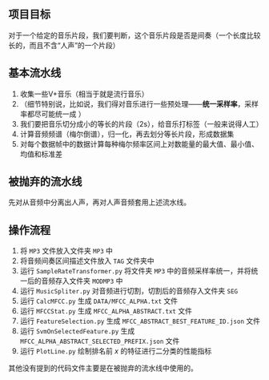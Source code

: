 ## 项目目标

对于一个给定的音乐片段，我们要判断，这个音乐片段是否是间奏（一个长度比较长的，而且不含“人声”的一个片段）

## 基本流水线

1. 收集一些V+音乐（相当于就是流行音乐）
2. （细节特别说，比如说，我们得对音乐进行一些预处理——**统一采样率**，采样率都尽可能统一成  ）
3. 我们要把音乐切分成小的等长的片段（2s），给音乐打标签（一般来说得人工）
4. 计算音频频谱（梅尔倒谱），归一化，再去划分等长片段，形成数据集
5. 对每个数据帧中的数据计算每种梅尔频率区间上对数能量的最大值、最小值、均值和标准差

## 被抛弃的流水线

先对从音频中分离出人声，再对人声音频套用上述流水线。

## 操作流程

1. 将 `MP3` 文件放入文件夹 `MP3` 中
2. 将音频间奏区间描述文件放入 `TAG` 文件夹中
3. 运行 `SampleRateTransformer.py` 将文件夹 `MP3`  中的音频采样率统一，并将统一后的音频存入文件夹 `MODMP3` 中
4. 运行 `MusicSpliter.py` 对音频进行切割，切割后的音频存入文件夹 `SEG`
5. 运行 `CalcMFCC.py` 生成 `DATA/MFCC_ALPHA.txt` 文件
6. 运行 `MFCCStat.py` 生成 `MFCC_ALPHA_ABSTRACT.txt` 文件
7. 运行 `FeatureSelection.py` 生成 `MFCC_ABSTRACT_BEST_FEATURE_ID.json` 文件
8. 运行 `SvmOnSelectedFeature.py` 生成 `MFCC_ALPHA_ABSTRACT_SELECTED_PREFIX.json` 文件
9. 运行 `PlotLine.py` 绘制排名前 $x$ 的特征进行二分类的性能指标

其他没有提到的代码文件主要是在被抛弃的流水线中使用的。

